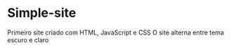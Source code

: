 # Simple-site
Primeiro site criado com HTML, JavaScript e CSS
O site alterna entre tema escuro e claro
